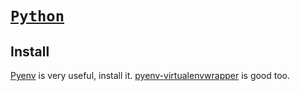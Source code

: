 # [`Python`](http://www.python.org/)

## Install

[Pyenv](https://github.com/pyenv/pyenv) is very useful, install it.
[pyenv-virtualenvwrapper](https://github.com/pyenv/pyenv-virtualenvwrapper) is
good too.


